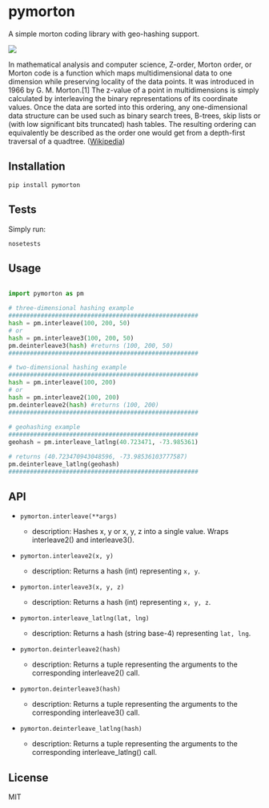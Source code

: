 # pymorton

A simple morton coding library with geo-hashing support.

![](https://upload.wikimedia.org/wikipedia/commons/d/da/Lebesgue-3d-step3.png)

In mathematical analysis and computer science, Z-order, Morton order, or Morton code is a function which maps multidimensional data to one dimension while preserving locality of the data points. It was introduced in 1966 by G. M. Morton.[1] The z-value of a point in multidimensions is simply calculated by interleaving the binary representations of its coordinate values. Once the data are sorted into this ordering, any one-dimensional data structure can be used such as binary search trees, B-trees, skip lists or (with low significant bits truncated) hash tables. The resulting ordering can equivalently be described as the order one would get from a depth-first traversal of a quadtree. ([Wikipedia](https://en.wikipedia.org/wiki/Z-order_curve))


## Installation

```
pip install pymorton
```

## Tests

Simply run:
```
nosetests
```

## Usage

```python

import pymorton as pm

# three-dimensional hashing example
#####################################################
hash = pm.interleave(100, 200, 50)
# or
hash = pm.interleave3(100, 200, 50)
pm.deinterleave3(hash) #returns (100, 200, 50)
#####################################################

# two-dimensional hashing example
#####################################################
hash = pm.interleave(100, 200)
# or
hash = pm.interleave2(100, 200)
pm.deinterleave2(hash) #returns (100, 200)
#####################################################
 
# geohashing example
#####################################################
geohash = pm.interleave_latlng(40.723471, -73.985361)

# returns (40.723470943048596, -73.98536103777587)
pm.deinterleave_latlng(geohash) 
#####################################################
```

## API
- `pymorton.interleave(**args)`
    * description: Hashes x, y or x, y, z into a single value.
                   Wraps interleave2() and interleave3().

- `pymorton.interleave2(x, y)`
    * description: Returns a hash (int) representing `x, y`.

- `pymorton.interleave3(x, y, z)`
    * description: Returns a hash (int) representing `x, y, z`.

- `pymorton.interleave_latlng(lat, lng)`
    * description: Returns a hash (string base-4)
                   representing `lat, lng`.

- `pymorton.deinterleave2(hash)`
    * description: Returns a tuple representing the arguments to
                   the corresponding interleave2() call.

- `pymorton.deinterleave3(hash)`
    * description: Returns a tuple representing the arguments to
                   the corresponding interleave3() call.

- `pymorton.deinterleave_latlng(hash)`
    * description: Returns a tuple representing the arguments to
                   the corresponding interleave_latlng() call.

## License
MIT
